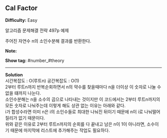 ## Cal Factor

**Difficulty:** Easy

알고리즘 문제해결 전략 497p 예제

주어진 자연수 n의 소인수분해 결과를 반환한다.

**Note:**

**Show tag:** \#number\_#theory

----------------------------------------------

**Solution** <br/>
시간복잡도 : O(루트n) 공간복잡도 : O(1) <br/>
2부터 루트n까지 반복순회하면서 n의 약수를 찾을때마다 n을 더이상 이 숫자로 나눌 수 없을 떄까지 나눈다. <br/>
소인수분해는 n을 소수의 곱으로 나타내는 것이지만 이 코드에서는 2부터 루트n까지의 모든 숫자로 나눠주는데 이렇게 해도 상관 없는 이유는 아래와 같다.<br/>
i가 합성수라면 이미 n은 i의 소인수들로 최대한 나눠진 뒤이기 때문에 n이 i로 나눠떨어질리가 없기 때문이다. <br/>
위와 같은 이유로 2부터 루트n까지의 순회를 다 끝내고 남은 n이 1이 아니라면, 소수이기 때문에 마지막에 리스트에 추가해주는 작업도 필요하다.
